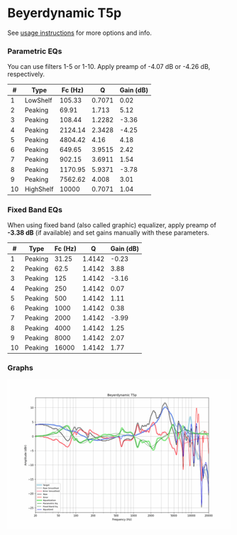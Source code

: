 # Beyerdynamic T5p
See [usage instructions](https://github.com/jaakkopasanen/AutoEq#usage) for more options and info.

### Parametric EQs
You can use filters 1-5 or 1-10. Apply preamp of -4.07 dB or -4.26 dB, respectively.

|   # | Type      |   Fc (Hz) |      Q |   Gain (dB) |
|-----|-----------|-----------|--------|-------------|
|   1 | LowShelf  |    105.33 | 0.7071 |        0.02 |
|   2 | Peaking   |     69.91 | 1.713  |        5.12 |
|   3 | Peaking   |    108.44 | 1.2282 |       -3.36 |
|   4 | Peaking   |   2124.14 | 2.3428 |       -4.25 |
|   5 | Peaking   |   4804.42 | 4.16   |        4.18 |
|   6 | Peaking   |    649.65 | 3.9515 |        2.42 |
|   7 | Peaking   |    902.15 | 3.6911 |        1.54 |
|   8 | Peaking   |   1170.95 | 5.9371 |       -3.78 |
|   9 | Peaking   |   7562.62 | 4.008  |        3.01 |
|  10 | HighShelf |  10000    | 0.7071 |        1.04 |

### Fixed Band EQs
When using fixed band (also called graphic) equalizer, apply preamp of **-3.38 dB** (if available) and set gains manually with these parameters.

|   # | Type    |   Fc (Hz) |      Q |   Gain (dB) |
|-----|---------|-----------|--------|-------------|
|   1 | Peaking |     31.25 | 1.4142 |       -0.23 |
|   2 | Peaking |     62.5  | 1.4142 |        3.88 |
|   3 | Peaking |    125    | 1.4142 |       -3.16 |
|   4 | Peaking |    250    | 1.4142 |        0.07 |
|   5 | Peaking |    500    | 1.4142 |        1.11 |
|   6 | Peaking |   1000    | 1.4142 |        0.38 |
|   7 | Peaking |   2000    | 1.4142 |       -3.99 |
|   8 | Peaking |   4000    | 1.4142 |        1.25 |
|   9 | Peaking |   8000    | 1.4142 |        2.07 |
|  10 | Peaking |  16000    | 1.4142 |        1.77 |

### Graphs
![](./Beyerdynamic%20T5p.png)
